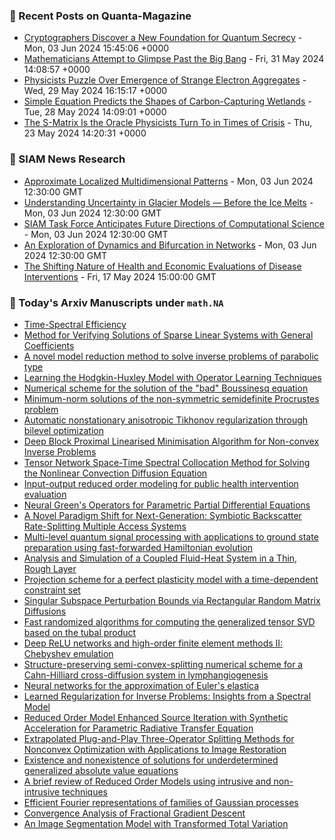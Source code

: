### 📝 Recent Posts on Quanta-Magazine
<!-- quanta starts -->
* <a href="https://www.quantamagazine.org/cryptographers-discover-a-new-foundation-for-quantum-secrecy-20240603/">Cryptographers Discover a New Foundation for Quantum Secrecy</a> - Mon, 03 Jun 2024 15:45:06 +0000
* <a href="https://www.quantamagazine.org/mathematicians-attempt-to-glimpse-past-the-big-bang-20240531/">Mathematicians Attempt to Glimpse Past the Big Bang</a> - Fri, 31 May 2024 14:08:57 +0000
* <a href="https://www.quantamagazine.org/physicists-puzzle-over-emergence-of-strange-electron-aggregates-20240529/">Physicists Puzzle Over Emergence of Strange Electron Aggregates</a> - Wed, 29 May 2024 16:15:17 +0000
* <a href="https://www.quantamagazine.org/simple-equation-predicts-the-shapes-of-carbon-capturing-wetlands-20240528/">Simple Equation Predicts the Shapes of Carbon-Capturing Wetlands</a> - Tue, 28 May 2024 14:09:01 +0000
* <a href="https://www.quantamagazine.org/the-s-matrix-is-the-oracle-physicists-turn-to-in-times-of-crisis-20240523/">The S-Matrix Is the Oracle Physicists Turn To in Times of Crisis</a> - Thu, 23 May 2024 14:20:31 +0000
<!-- quanta ends -->

### 📝 SIAM News Research
<!-- siam-news starts -->
* <a href="https://sinews.siam.org/Details-Page/approximate-localized-multidimensional-patterns">Approximate Localized Multidimensional Patterns</a> - Mon, 03 Jun 2024 12:30:00 GMT
* <a href="https://sinews.siam.org/Details-Page/understanding-uncertainty-in-glacier-models-before-the-ice-melts">Understanding Uncertainty in Glacier Models — Before the Ice Melts</a> - Mon, 03 Jun 2024 12:30:00 GMT
* <a href="https://sinews.siam.org/Details-Page/siam-task-force-anticipates-future-directions-of-computational-science">SIAM Task Force Anticipates Future Directions of Computational Science</a> - Mon, 03 Jun 2024 12:30:00 GMT
* <a href="https://sinews.siam.org/Details-Page/an-exploration-of-dynamics-and-bifurcation-in-networks">An Exploration of Dynamics and Bifurcation in Networks</a> - Mon, 03 Jun 2024 12:30:00 GMT
* <a href="https://sinews.siam.org/Details-Page/the-shifting-nature-of-health-and-economic-evaluations-of-disease-interventions">The Shifting Nature of Health and Economic Evaluations of Disease Interventions</a> - Fri, 17 May 2024 15:00:00 GMT
<!-- siam-news ends -->

### 📝 Today's Arxiv Manuscripts under ``math.NA``
<!-- arxiv-math-na starts -->
* <a href="https://arxiv.org/abs/2406.01740">Time-Spectral Efficiency</a>
* <a href="https://arxiv.org/abs/2406.02033">Method for Verifying Solutions of Sparse Linear Systems with General Coefficients</a>
* <a href="https://arxiv.org/abs/2406.02119">A novel model reduction method to solve inverse problems of parabolic type</a>
* <a href="https://arxiv.org/abs/2406.02173">Learning the Hodgkin-Huxley Model with Operator Learning Techniques</a>
* <a href="https://arxiv.org/abs/2406.02183">Numerical scheme for the solution of the "bad" Boussinesq equation</a>
* <a href="https://arxiv.org/abs/2406.02203">Minimum-norm solutions of the non-symmetric semidefinite Procrustes problem</a>
* <a href="https://arxiv.org/abs/2406.02209">Automatic nonstationary anisotropic Tikhonov regularization through bilevel optimization</a>
* <a href="https://arxiv.org/abs/2406.02458">Deep Block Proximal Linearised Minimisation Algorithm for Non-convex Inverse Problems</a>
* <a href="https://arxiv.org/abs/2406.02505">Tensor Network Space-Time Spectral Collocation Method for Solving the Nonlinear Convection Diffusion Equation</a>
* <a href="https://arxiv.org/abs/2406.01657">Input-output reduced order modeling for public health intervention evaluation</a>
* <a href="https://arxiv.org/abs/2406.01857">Neural Green's Operators for Parametric Partial Differential Equations</a>
* <a href="https://arxiv.org/abs/2406.01921">A Novel Paradigm Shift for Next-Generation: Symbiotic Backscatter Rate-Splitting Multiple Access Systems</a>
* <a href="https://arxiv.org/abs/2406.02086">Multi-level quantum signal processing with applications to ground state preparation using fast-forwarded Hamiltonian evolution</a>
* <a href="https://arxiv.org/abs/2406.02150">Analysis and Simulation of a Coupled Fluid-Heat System in a Thin, Rough Layer</a>
* <a href="https://arxiv.org/abs/2406.02218">Projection scheme for a perfect plasticity model with a time-dependent constraint set</a>
* <a href="https://arxiv.org/abs/2406.02502">Singular Subspace Perturbation Bounds via Rectangular Random Matrix Diffusions</a>
* <a href="https://arxiv.org/abs/2305.05031">Fast randomized algorithms for computing the generalized tensor SVD based on the tubal product</a>
* <a href="https://arxiv.org/abs/2310.07261">Deep ReLU networks and high-order finite element methods II: Chebyshev emulation</a>
* <a href="https://arxiv.org/abs/2311.11398">Structure-preserving semi-convex-splitting numerical scheme for a Cahn-Hilliard cross-diffusion system in lymphangiogenesis</a>
* <a href="https://arxiv.org/abs/2312.00644">Neural networks for the approximation of Euler's elastica</a>
* <a href="https://arxiv.org/abs/2312.09845">Learned Regularization for Inverse Problems: Insights from a Spectral Model</a>
* <a href="https://arxiv.org/abs/2402.10488">Reduced Order Model Enhanced Source Iteration with Synthetic Acceleration for Parametric Radiative Transfer Equation</a>
* <a href="https://arxiv.org/abs/2403.01144">Extrapolated Plug-and-Play Three-Operator Splitting Methods for Nonconvex Optimization with Applications to Image Restoration</a>
* <a href="https://arxiv.org/abs/2405.16172">Existence and nonexistence of solutions for underdetermined generalized absolute value equations</a>
* <a href="https://arxiv.org/abs/2406.00559">A brief review of Reduced Order Models using intrusive and non-intrusive techniques</a>
* <a href="https://arxiv.org/abs/2109.14081">Efficient Fourier representations of families of Gaussian processes</a>
* <a href="https://arxiv.org/abs/2311.18426">Convergence Analysis of Fractional Gradient Descent</a>
* <a href="https://arxiv.org/abs/2406.00571">An Image Segmentation Model with Transformed Total Variation</a>
<!-- arxiv-math-na ends -->
